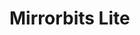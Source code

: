 # Mirrorbits Lite
<!-- TODO: update to lite -->

<!--
This chart deploys two services [mirrorbits](https://github.com/etix/mirrorbits) and a simple httpd (Apache2) service that return every file

A "Quick Start" is available on [etix/mirrorbits](repository)

Docker image used in this chart is defined from [jenkins-infra/docker-mirrorbits](https://github.com/jenkins-infra/docker-mirrorbits)

## Requirements

This chart requires a redis database which can be deployed with the redis helm [chart](https://github.com/helm/charts/tree/master/stable/redis)

## Settings

Look at the [`values.yaml` source file](./values.yaml) to get the possible configuration values.

## HowTo

Mirrorbits is configured using its cli. The configuration is stored in the redis database which means that you can either store a configuration locally and run the cli from your machine or you can connect inside one of the pod running to use the cli.

### Access Mirrorbits CLI

You need to first identify a pod name and then run a bash command inside it.

```shell
kubectl get pods --label "app.kubernetes.io/name=mirrorbits"
kubectl exec --interactive --tty --container=mirrorbits <POD_NAME> -- bash`
```

## Links

* [Mirrorbits](https://github.com/etix/mirrorbits) - Upstream project
* [Mirrorbits](https://github.com/jenkins-infra/docker-mirrorbits) - Docker Image
-->
